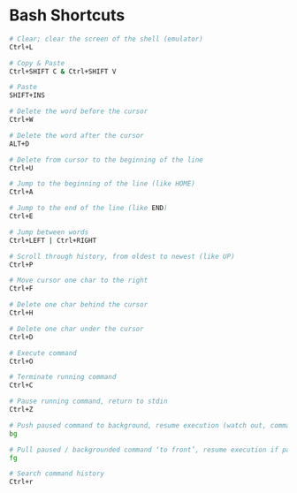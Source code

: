 # Bash Shortcuts

```bash
# Clear; clear the screen of the shell (emulator)
Ctrl+L
```

```bash
# Copy & Paste
Ctrl+SHIFT C & Ctrl+SHIFT V
```

```bash
# Paste
SHIFT+INS
```

```bash
# Delete the word before the cursor
Ctrl+W 
```

```bash
# Delete the word after the cursor
ALT+D
```

```bash
# Delete from cursor to the beginning of the line
Ctrl+U
```

```bash
# Jump to the beginning of the line (like HOME)
Ctrl+A 
```

```bash
# Jump to the end of the line (like END)
Ctrl+E 
```

```bash
# Jump between words
Ctrl+LEFT | Ctrl+RIGHT 
```

```bash
# Scroll through history, from oldest to newest (like UP)
Ctrl+P 
```

```bash
# Move cursor one char to the right
Ctrl+F 
```

```bash
# Delete one char behind the cursor
Ctrl+H 
```

```bash
# Delete one char under the cursor
Ctrl+D 
```

```bash
# Execute command
Ctrl+O
```

```bash
# Terminate running command
Ctrl+C 
```

```bash
# Pause running command, return to stdin
Ctrl+Z 
```

```bash
# Push paused command to background, resume execution (watch out, command will print to stdout if not otherwise specified)
bg
``` 

```bash
# Pull paused / backgrounded command ‘to front’, resume execution if paused
fg 
```

```bash
# Search command history
Ctrl+r
```
